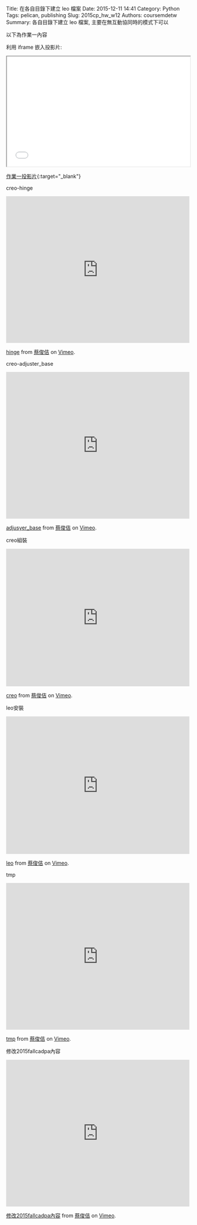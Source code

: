 Title: 在各自目錄下建立 leo 檔案
Date: 2015-12-11 14:41
Category: Python
Tags: pelican, publishing
Slug: 2015cp_hw_w12
Authors: coursemdetw
Summary: 各自目錄下建立 leo 檔案, 主要在無互動協同時的模式下可以

以下為作業一內容

利用 iframe 嵌入投影片:

<iframe src="40323154_cp_w12_p.html" width="500" height="300"></iframe>

[作業一投影片](40323154_cp_w1_p.html){:target="_blank"}

creo-hinge
<iframe src="https://player.vimeo.com/video/148457739" width="500" height="400" frameborder="0" webkitallowfullscreen mozallowfullscreen allowfullscreen></iframe> <p><a href="https://vimeo.com/148457739">hinge</a> from <a href="https://vimeo.com/user32614943">蔡俊佶</a> on <a href="https://vimeo.com">Vimeo</a>.</p>

creo-adjuster_base
<iframe src="https://player.vimeo.com/video/148457759" width="500" height="400" frameborder="0" webkitallowfullscreen mozallowfullscreen allowfullscreen></iframe> <p><a href="https://vimeo.com/148457759">adjusyer_base</a> from <a href="https://vimeo.com/user32614943">蔡俊佶</a> on <a href="https://vimeo.com">Vimeo</a>.</p>

creo組裝
<iframe src="https://player.vimeo.com/video/147706797" width="500" height="375" frameborder="0" webkitallowfullscreen mozallowfullscreen allowfullscreen></iframe> <p><a href="https://vimeo.com/147706797">creo</a> from <a href="https://vimeo.com/user32614943">蔡俊佶</a> on <a href="https://vimeo.com">Vimeo</a>.</p>

leo安裝
<iframe src="https://player.vimeo.com/video/147707332" width="500" height="375" frameborder="0" webkitallowfullscreen mozallowfullscreen allowfullscreen></iframe> <p><a href="https://vimeo.com/147707332">leo</a> from <a href="https://vimeo.com/user32614943">蔡俊佶</a> on <a href="https://vimeo.com">Vimeo</a>.</p>

tmp
<iframe src="https://player.vimeo.com/video/149248776" width="500" height="400" frameborder="0" webkitallowfullscreen mozallowfullscreen allowfullscreen></iframe> <p><a href="https://vimeo.com/149248776">tmp</a> from <a href="https://vimeo.com/user32614943">蔡俊佶</a> on <a href="https://vimeo.com">Vimeo</a>.</p>

修改2015fallcadpa內容
<iframe src="https://player.vimeo.com/video/149249048" width="500" height="400" frameborder="0" webkitallowfullscreen mozallowfullscreen allowfullscreen></iframe> <p><a href="https://vimeo.com/149249048">修改2015fallcadpa內容</a> from <a href="https://vimeo.com/user32614943">蔡俊佶</a> on <a href="https://vimeo.com">Vimeo</a>.</p>